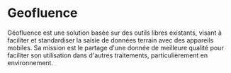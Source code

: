 # Geofluence
Géofluence est une solution basée sur des outils libres existants, visant à faciliter et standardiser la saisie de données terrain avec des appareils mobiles. Sa mission est le partage d'une donnée de meilleure qualité pour faciliter son utilisation dans d'autres traitements, particulièrement en environnement.
